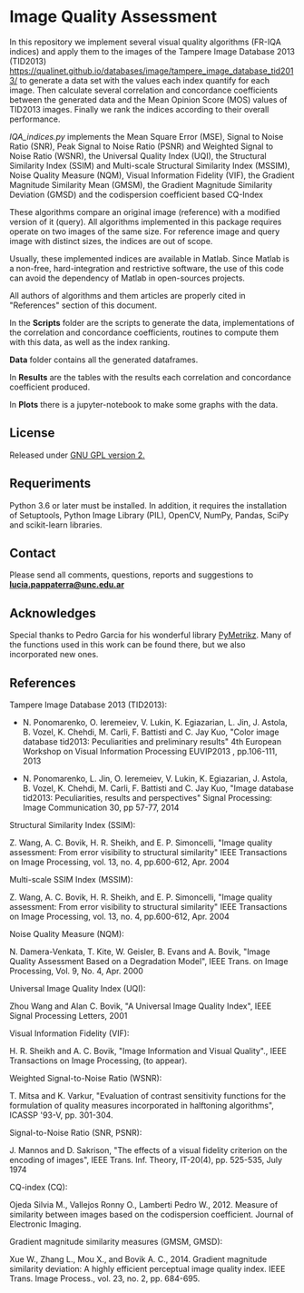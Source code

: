 # Image Quality Assessment

In this repository we implement several visual quality algorithms (FR-IQA indices) and apply them to the images of 
the Tampere Image Database 2013 (TID2013) https://qualinet.github.io/databases/image/tampere_image_database_tid2013/
to generate a data set with the values each index quantify for each image.
Then calculate several correlation and concordance coefficients between the generated data and the Mean Opinion Score 
(MOS) values of TID2013 images. Finally we rank the indices according to their overall performance.

*IQA_indices.py* implements the Mean Square Error (MSE), Signal to Noise Ratio (SNR), Peak Signal to Noise Ratio (PSNR) and Weighted Signal to Noise 
Ratio (WSNR), the Universal Quality Index (UQI), the Structural Similarity Index (SSIM) and Multi-scale Structural Similarity Index (MSSIM), Noise 
Quality Measure (NQM), Visual Information Fidelity (VIF), the Gradient Magnitude Similarity Mean (GMSM), the Gradient Magnitude Similarity 
Deviation (GMSD) and the codispersion coefficient based CQ-Index

These algorithms compare an original image (reference) with a modified version of it (query).
All algorithms implemented in this package requires operate on two images of the same size. 
For reference image and query image with distinct sizes, the indices are out of scope. 
 
Usually, these implemented indices are available in Matlab. 
Since Matlab is a non-free, hard-integration and restrictive software, 
the use of this code can avoid the dependency of Matlab in open-sources projects. 

All authors of algorithms and them articles are properly cited in "References" section of this document.

In the **Scripts** folder are the scripts to generate the data, implementations of the correlation and concordance coefficients, 
routines to compute them with this data, as well as the index ranking.

**Data** folder contains all the generated dataframes.

In **Results** are the tables with the results each correlation and concordance coefficient produced.

In **Plots** there is a jupyter-notebook to make some graphs with the data.

## License
Released under [GNU GPL version 2.](http://www.gnu.org/licenses/old-licenses/gpl-2.0.txt)

## Requeriments
Python 3.6 or later must be installed. 
In addition, it requires the installation of Setuptools, 
Python Image Library (PIL), OpenCV, NumPy, Pandas, SciPy and scikit-learn libraries.

## Contact
Please send all comments, questions, reports and suggestions to **lucia.pappaterra@unc.edu.ar**

## Acknowledges
Special thanks to Pedro Garcia for his wonderful library [PyMetrikz](https://gitlab.com/gpds-unb/pymetrikz). 
Many of the functions used in this work can be found there, but we also incorporated new ones.


## References

Tampere Image Database 2013 (TID2013):
- N. Ponomarenko, O. Ieremeiev, V. Lukin, K. Egiazarian, L. Jin, J. Astola, B. Vozel, K. Chehdi, M. Carli, F. Battisti and C. Jay Kuo,
"Color image database tid2013: Peculiarities and preliminary results" 4th European Workshop on Visual Information Processing EUVIP2013 , pp.106-111, 2013

- N. Ponomarenko, L. Jin, O. Ieremeiev, V. Lukin, K. Egiazarian, J. Astola, B. Vozel, K. Chehdi, M. Carli, F. Battisti and C. Jay Kuo,
"Image database tid2013: Peculiarities, results and perspectives" Signal Processing: Image Communication 30, pp 57-77, 2014

Structural Similarity Index (SSIM):

Z. Wang, A. C. Bovik, H. R. Sheikh, and E. P. Simoncelli, "Image quality assessment: From error visibility to structural similarity" IEEE Transactions on Image Processing, vol. 13, no. 4, pp.600-612, Apr. 2004

Multi-scale SSIM Index (MSSIM):

Z. Wang, A. C. Bovik, H. R. Sheikh, and E. P. Simoncelli, "Image quality assessment: From error visibility to structural similarity" IEEE Transactions on Image Processing, vol. 13, no. 4, pp.600-612, Apr. 2004

Noise Quality Measure (NQM):

N. Damera-Venkata, T. Kite, W. Geisler, B. Evans and A. Bovik, "Image Quality Assessment Based on a Degradation Model", IEEE Trans. on Image Processing, Vol. 9, No. 4, Apr. 2000

Universal Image Quality Index (UQI):

Zhou Wang and Alan C. Bovik, "A Universal Image Quality Index", IEEE Signal Processing Letters, 2001

Visual Information Fidelity (VIF):

H. R. Sheikh and A. C. Bovik, "Image Information and Visual Quality"., IEEE Transactions on Image Processing, (to appear).

Weighted Signal-to-Noise Ratio (WSNR):

T. Mitsa and K. Varkur, "Evaluation of contrast sensitivity functions for the formulation of quality measures incorporated in halftoning algorithms", ICASSP '93-V, pp. 301-304.

Signal-to-Noise Ratio (SNR, PSNR):

J. Mannos and D. Sakrison, "The effects of a visual fidelity criterion on the encoding of images", IEEE Trans. Inf. Theory, IT-20(4), pp. 525-535, July 1974

CQ-index (CQ):

Ojeda Silvia M., Vallejos Ronny O., Lamberti Pedro W., 2012. Measure of similarity between images based on the codispersion coefficient. Journal of Electronic Imaging. 

Gradient magnitude similarity measures (GMSM, GMSD):

Xue W., Zhang L., Mou X., and Bovik A. C., 2014. Gradient magnitude similarity deviation: A highly efficient perceptual image quality index. IEEE Trans. Image Process., vol. 23, no. 2, pp. 684-695.
